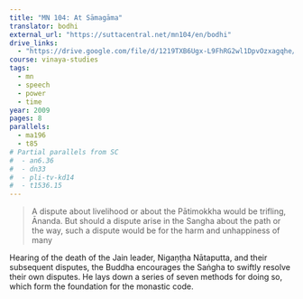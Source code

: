 ```yaml
---
title: "MN 104: At Sāmagāma"
translator: bodhi
external_url: "https://suttacentral.net/mn104/en/bodhi"
drive_links:
  - "https://drive.google.com/file/d/1219TXB6Ugx-L9FhRG2wl1DpvOzxagqhe/view?usp=drivesdk"
course: vinaya-studies
tags:
  - mn
  - speech
  - power
  - time
year: 2009
pages: 8
parallels:
  - ma196
  - t85
# Partial parallels from SC
#  - an6.36
#  - dn33
#  - pli-tv-kd14
#  - t1536.15
---
```


> A dispute about livelihood or about the Pātimokkha would be trifling, Ānanda. But should a dispute arise in the Sangha about the path or the way, such a dispute would be for the harm and unhappiness of many

Hearing of the death of the Jain leader, Nigaṇṭha Nātaputta, and their subsequent disputes, the Buddha encourages the Saṅgha to swiftly resolve their own disputes. He lays down a series of seven methods for doing so, which form the foundation for the monastic code.
